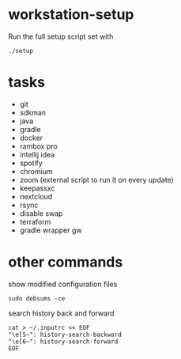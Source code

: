 # workstation-setup

Run the full setup script set with

`./setup`

# tasks

- git
- sdkman
- java
- gradle
- docker
- rambox pro
- intellij idea
- spotify
- chromium
- zoom (external script to run it on every update)
- keepassxc
- nextcloud
- rsync
- disable swap
- terraform
- gradle wrapper gw

# other commands

show modified configuration files

`sudo debsums -ce`

search history back and forward

```
cat > ~/.inputrc << EOF
"\e[5~": history-search-backward   
"\e[6~": history-search-forward
EOF
```
